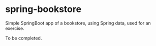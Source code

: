# spring-bookstore

Simple SpringBoot app of a bookstore, using Spring data, used for an exercise.

To be completed.